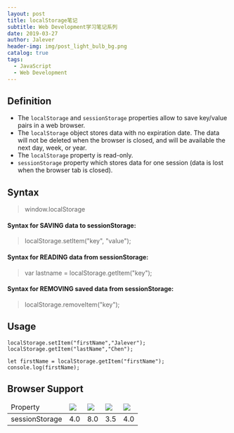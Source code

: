 ```yaml
---
layout: post
title: localStorage笔记
subtitle: Web Development学习笔记系列
date: 2019-03-27
author: Jalever
header-img: img/post_light_bulb_bg.png
catalog: true
tags:
  - JavaScript
  - Web Development
---
```


## Definition

- The `localStorage` and `sessionStorage` properties allow to save key/value pairs in a web browser.<br>
- The `localStorage` object stores data with no expiration date. The data will not be deleted when the browser is closed, and will be available the next day, week, or year.<br/>
- The `localStorage` property is read-only.<br/>
- `sessionStorage` property which stores data for one session (data is lost when the browser tab is closed).

## Syntax

> window.localStorage

#### Syntax for SAVING data to sessionStorage:

> localStorage.setItem("key", "value");

#### Syntax for READING data from sessionStorage:

> var lastname = localStorage.getItem("key");

#### Syntax for REMOVING saved data from sessionStorage:

> localStorage.removeItem("key");

## Usage

```
localStorage.setItem("firstName","Jalever");
localStorage.getItem("lastName","Chen");

let firstName = localStorage.getItem("firstName");
console.log(firstName);
```

## Browser Support

<table>
    <thead>
        <tr>
            <td>Property</td>
            <td><img src="https://github.com/Jalever/Note-taking/blob/master/images/chrome.png" /></td>
            <td><img src="https://github.com/Jalever/Note-taking/blob/master/images/edge.png" /></td>
            <td><img src="https://github.com/Jalever/Note-taking/blob/master/images/firefox.png" /></td>
            <td><img src="https://github.com/Jalever/Note-taking/blob/master/images/safari.png" /></td>
        </tr>
    </thead>
    <tbody>
        <tr>
            <td>sessionStorage</td>
            <td>4.0</td>
            <td>8.0</td>
            <td>3.5</td>
            <td>4.0</td>
        </tr>
    </tbody>
</table>
